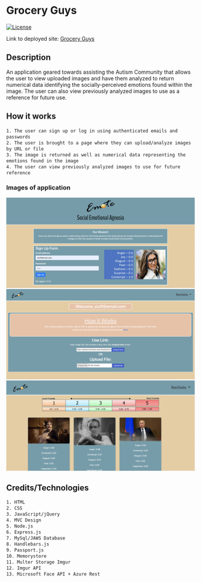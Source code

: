 # Grocery Guys

[![License](https://img.shields.io/badge/License-MIT-blue.svg)](https://opensource.org/licenses/MIT)

Link to deployed site: [Grocery Guys](https://intense-chamber-80785.herokuapp.com)

## Description
An application geared towards assisting the Autism Community that allows the user to view uploaded images and have them analyzed to return numerical data identifying the socially-perceived emotions found within the image. The user can also view previously analyzed images to use as a reference for future use.

## How it works
    1. The user can sign up or log in using authenticated emails and passwords
    2. The user is brought to a page where they can upload/analyze images by URL or file
    3. The image is returned as well as numerical data representing the emotions found in the image
    4. The user can view previously analyzed images to use for future reference

### Images of application

![Grocery Guys](public/img/logIn-signUp.png)
![Grocery Guys](public/img/membersPage.png)
![Grocery Guys](public/img/allEmotes.png)

## Credits/Technologies
    1. HTML
    2. CSS
    3. JavaScript/jQuery
    4. MVC Design
    5. Node.js
    6. Express.js
    7. MySql/JAWS Database
    8. Handlebars.js
    9. Passport.js
    10. Memorystore
    11. Multer Storage Imgur
    12. Imgur API
    13. Microsoft Face API + Azure Rest